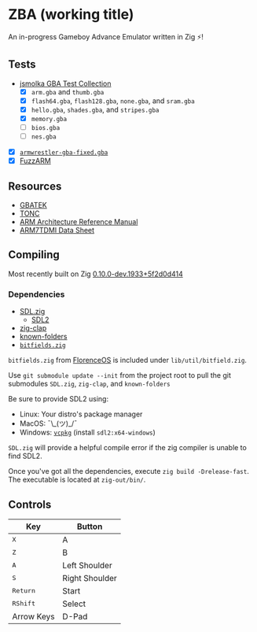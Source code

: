 # ZBA (working title)
An in-progress Gameboy Advance Emulator written in Zig ⚡!

## Tests 
- [jsmolka GBA Test Collection](https://github.com/jsmolka/gba-tests)
    - [x] `arm.gba` and `thumb.gba`
    - [x] `flash64.gba`, `flash128.gba`, `none.gba`, and `sram.gba`
    - [x] `hello.gba`, `shades.gba`, and `stripes.gba`
    - [x] `memory.gba`
    - [ ] `bios.gba`
    - [ ] `nes.gba`
- [x] [`armwrestler-gba-fixed.gba`](https://github.com/destoer/armwrestler-gba-fixed)
- [x] [FuzzARM](https://github.com/DenSinH/FuzzARM)

## Resources
* [GBATEK](https://problemkaputt.de/gbatek.htm)
* [TONC](https://coranac.com/tonc/text/toc.htm)
* [ARM Architecture Reference Manual](https://www.intel.com/content/dam/www/programmable/us/en/pdfs/literature/third-party/ddi0100e_arm_arm.pdf)
* [ARM7TDMI Data Sheet](https://www.dca.fee.unicamp.br/cursos/EA871/references/ARM/ARM7TDMIDataSheet.pdf)

## Compiling
Most recently built on Zig [0.10.0-dev.1933+5f2d0d414](https://github.com/ziglang/zig/tree/5f2d0d414)

### Dependencies
* [SDL.zig](https://github.com/MasterQ32/SDL.zig)
    * [SDL2](https://www.libsdl.org/download-2.0.php)
* [zig-clap](https://github.com/Hejsil/zig-clap)
* [known-folders](https://github.com/ziglibs/known-folders)
* [`bitfields.zig`](https://github.com/FlorenceOS/Florence/blob/f6044db788d35d43d66c1d7e58ef1e3c79f10d6f/lib/util/bitfields.zig)

`bitfields.zig` from [FlorenceOS](https://github.com/FlorenceOS) is included under `lib/util/bitfield.zig`.

Use `git submodule update --init` from the project root to pull the git submodules `SDL.zig`, `zig-clap`, and `known-folders`

Be sure to provide SDL2 using: 
* Linux: Your distro's package manager
* MacOS: ¯\\\_(ツ)_/¯
* Windows: [`vcpkg`](https://github.com/Microsoft/vcpkg) (install `sdl2:x64-windows`)

`SDL.zig` will provide a helpful compile error if the zig compiler is unable to find SDL2. 

Once you've got all the dependencies, execute `zig build -Drelease-fast`. The executable is located at `zig-out/bin/`. 

## Controls
Key | Button
--- | ---
<kbd>X</kbd> | A
<kbd>Z</kbd> | B
<kbd>A</kbd> | Left Shoulder
<kbd>S</kbd> | Right Shoulder
<kbd>Return</kbd> | Start
<kbd>RShift</kbd> | Select
Arrow Keys | D-Pad
